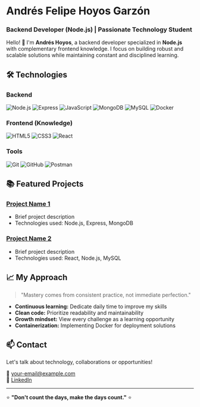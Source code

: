 # Andrés Felipe Hoyos Garzón  
### Backend Developer (Node.js) | Passionate Technology Student  

Hello! 👋 I'm **Andrés Hoyos**, a backend developer specialized in **Node.js** with complementary frontend knowledge. I focus on building robust and scalable solutions while maintaining constant and disciplined learning.

## 🛠 Technologies  

### Backend  
![Node.js](https://img.shields.io/badge/Node.js-43853D?style=for-the-badge&logo=node.js&logoColor=white)
![Express](https://img.shields.io/badge/Express-000000?style=for-the-badge&logo=express&logoColor=white)
![JavaScript](https://img.shields.io/badge/JavaScript-F7DF1E?style=for-the-badge&logo=javascript&logoColor=black)
![MongoDB](https://img.shields.io/badge/MongoDB-47A248?style=for-the-badge&logo=mongodb&logoColor=white)
![MySQL](https://img.shields.io/badge/MySQL-4479A1?style=for-the-badge&logo=mysql&logoColor=white)
![Docker](https://img.shields.io/badge/Docker-2496ED?style=for-the-badge&logo=docker&logoColor=white)

### Frontend (Knowledge)  
![HTML5](https://img.shields.io/badge/HTML5-E34F26?style=for-the-badge&logo=html5&logoColor=white)
![CSS3](https://img.shields.io/badge/CSS3-1572B6?style=for-the-badge&logo=css3&logoColor=white)
![React](https://img.shields.io/badge/React-61DAFB?style=for-the-badge&logo=react&logoColor=black)

### Tools  
![Git](https://img.shields.io/badge/Git-F05032?style=for-the-badge&logo=git&logoColor=white)
![GitHub](https://img.shields.io/badge/GitHub-181717?style=for-the-badge&logo=github&logoColor=white)
![Postman](https://img.shields.io/badge/Postman-FF6C37?style=for-the-badge&logo=postman&logoColor=white)

## 📚 Featured Projects  

### [Project Name 1](repository-link)  
- Brief project description  
- Technologies used: Node.js, Express, MongoDB  

### [Project Name 2](repository-link)  
- Brief project description  
- Technologies used: React, Node.js, MySQL  

## 📈 My Approach  

> "Mastery comes from consistent practice, not immediate perfection."

- **Continuous learning:** Dedicate daily time to improve my skills  
- **Clean code:** Prioritize readability and maintainability  
- **Growth mindset:** View every challenge as a learning opportunity  
- **Containerization:** Implementing Docker for deployment solutions  

## 📫 Contact  

Let's talk about technology, collaborations or opportunities!  

📧 [your-email@example.com](mailto:andreshg9203@gmail.com)  
💼 [LinkedIn](https://linkedin.com/in/andresfelipehoyosgarzon)  
  

---

⭐ **"Don't count the days, make the days count."** ⭐  
